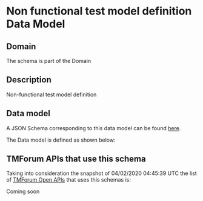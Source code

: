 # Non functional test model definition Data Model

## Domain

The  schema is part of the  Domain

## Description

Non-functional test model definition

## Data model

A JSON Schema corresponding to this data model can be found
[here](https://github.com/tmforum-rand/schemas/blob/candidates/Common/NonFunctionalTestModelDefinition.schema.json).

The Data model is defined as shown below:




## TMForum APIs that use this schema

Taking into consideration the snapshot of 04/02/2020 04:45:39 UTC the list of [TMForum Open APIs](https://www.tmforum.org/open-apis/) that uses this schemas is:

Coming soon